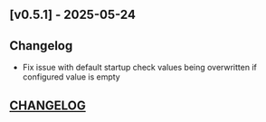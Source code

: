 ## [v0.5.1] - 2025-05-24
## Changelog

 - Fix issue with default startup check values being overwritten if configured value is empty

## [CHANGELOG](https://github.com/0x2142/frigate-notify/blob/main/docs/changelog.md)